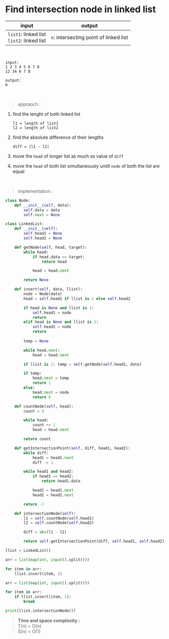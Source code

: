 # Find intersection node in linked list

| input | output |
| --- | --- |
| `list1`: linked list <br> `list2`: linked list | `n`: intersecting point of linked list |

<br>

```
input:
1 2 3 4 5 6 7 8
12 34 6 7 8

output:
6
```

<br>

> appraoch :
1. find the lenght of both linked list
    ```
    l1 = length of list1
    l2 = length of list2
    ```
2. find the absolute difference of their lengths
    ```
    diff = |l1 - l2|
    ```
3. move the `head` of longer list as much as value of `diff`

4. move the `head` of both list simultaneously untill `node` of both the list are equal 

<br>

> implementation :

```python
class Node:
    def __init__(self, data):
        self.data = data
        self.next = None

class LinkedList:
    def __init__(self):
        self.head1 = None
        self.head2 = None

    def getNode(self, head, target):
        while head:
            if head.data == target:
                return head

            head = head.next

        return None

    def insert(self, data, llist):
        node = Node(data)
        head = self.head1 if llist is 1 else self.head2

        if head is None and llist is 1:
            self.head1 = node
            return 
        elif head is None and llist is 2:
            self.head2 = node
            return
        
        temp = None

        while head.next:
            head = head.next

        if llist is 2: temp = self.getNode(self.head1, data)

        if temp:
            head.next = temp
            return 1
        else:
            head.next = node
            return 0

    def countNode(self, head):
        count = 0

        while head:
            count += 1
            head = head.next

        return count

    def getIntersectionPoint(self, diff, head1, head2):
        while diff:
            head1 = head1.next
            diff -= 1

        while head1 and head2:
            if head1 == head2:
                return head1.data

            head1 = head1.next
            head2 = head2.next

        return -1

    def intersectionNode(self):
        l1 = self.countNode(self.head1)
        l2 = self.countNode(self.head2)

        diff = abs(l1 - l2)

        return self.getIntersectionPoint(diff, self.head1, self.head2) if (l1 > l2) else self.getIntersectionPoint(diff, self.head2, self.head1)  

llist = LinkedList()

arr = list(map(int, input().split()))

for item in arr:
    llist.insert(item, 1)

arr = list(map(int, input().split()))

for item in arr:
    if llist.insert(item, 2):
        break

print(llist.intersectionNode())
```

> **Time and space complexity :**
<br>T(n) = O(n)
<br>S(n) = O(1)